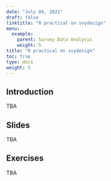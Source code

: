 ```yaml
---
date: "July 04, 2021"
draft: false
linktitle: "R practical on svydesign"
menu:
  example:
    parent: Survey Data Analysis
    weight: 5
title: "R practical on svydesign"
toc: true
type: docs
weight: 5
---
```


## Introduction

TBA

## Slides

TBA

## Exercises

TBA
